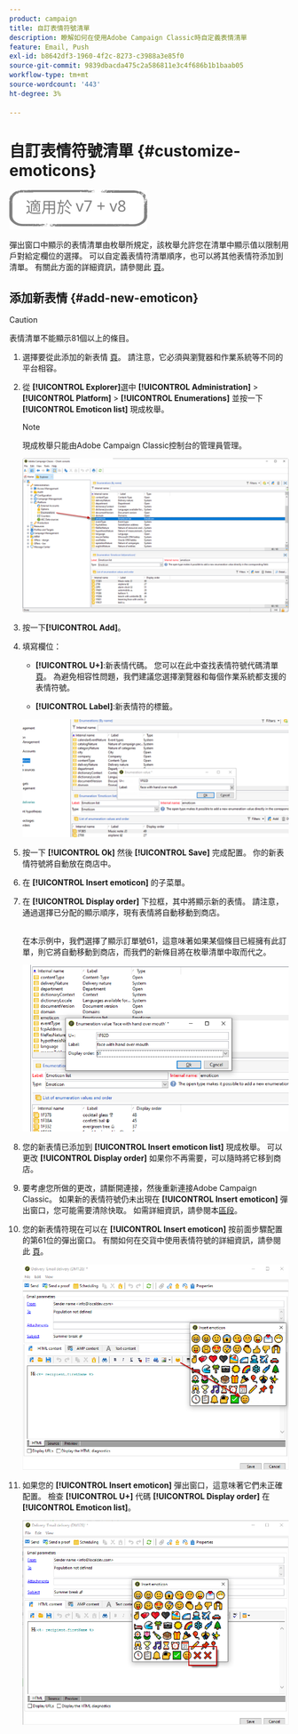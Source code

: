 ```yaml
---
product: campaign
title: 自訂表情符號清單
description: 瞭解如何在使用Adobe Campaign Classic時自定義表情清單
feature: Email, Push
exl-id: b8642df3-1960-4f2c-8273-c3988a3e85f0
source-git-commit: 9839dbacda475c2a586811e3c4f686b1b1baab05
workflow-type: tm+mt
source-wordcount: '443'
ht-degree: 3%

---
```


# 自訂表情符號清單 {#customize-emoticons}

![](../../assets/common.svg)

彈出窗口中顯示的表情清單由枚舉所規定，該枚舉允許您在清單中顯示值以限制用戶對給定欄位的選擇。
可以自定義表情符清單順序，也可以將其他表情符添加到清單。
有關此方面的詳細資訊，請參閱此 [頁](defining-the-email-content.md#inserting-emoticons)。

## 添加新表情 {#add-new-emoticon}

>[!CAUTION]
>
>表情清單不能顯示81個以上的條目。

1. 選擇要從此添加的新表情 [頁](https://unicode.org/emoji/charts/full-emoji-list.html)。 請注意，它必須與瀏覽器和作業系統等不同的平台相容。

1. 從 **[!UICONTROL Explorer]**&#x200B;選中 **[!UICONTROL Administration]** > **[!UICONTROL Platform]** > **[!UICONTROL Enumerations]** 並按一下 **[!UICONTROL Emoticon list]** 現成枚舉。

   >[!NOTE]
   >
   >現成枚舉只能由Adobe Campaign Classic控制台的管理員管理。

   ![](assets/emoticon_1.png)

1. 按一下&#x200B;**[!UICONTROL Add]**。

1. 填寫欄位：

   * **[!UICONTROL U+]**:新表情代碼。 您可以在此中查找表情符號代碼清單 [頁](https://unicode.org/emoji/charts/full-emoji-list.html)。
為避免相容性問題，我們建議您選擇瀏覽器和每個作業系統都支援的表情符號。

   * **[!UICONTROL Label]**:新表情符的標籤。

   ![](assets/emoticon_5.png)

1. 按一下 **[!UICONTROL Ok]** 然後 **[!UICONTROL Save]** 完成配置。
你的新表情符號將自動放在商店中。

1. 在 **[!UICONTROL Insert emoticon]** 的子菜單。

1. 在 **[!UICONTROL Display order]** 下拉框，其中將顯示新的表情。 請注意，通過選擇已分配的顯示順序，現有表情將自動移動到商店。

   <br>在本示例中，我們選擇了顯示訂單號61，這意味著如果某個條目已經擁有此訂單，則它將自動移動到商店，而我們的新條目將在枚舉清單中取而代之。

   ![](assets/emoticon_2.png)

1. 您的新表情已添加到 **[!UICONTROL Insert emoticon list]** 現成枚舉。 可以更改 **[!UICONTROL Display order]** 如果你不再需要，可以隨時將它移到商店。

1. 要考慮您所做的更改，請斷開連接，然後重新連接Adobe Campaign Classic。 如果新的表情符號仍未出現在 **[!UICONTROL Insert emoticon]** 彈出窗口，您可能需要清除快取。 如需詳細資訊，請參閱本[區段](../../platform/using/faq-campaign-config.md#perform-soft-cache-clear)。

1. 您的新表情符現在可以在 **[!UICONTROL Insert emoticon]** 按前面步驟配置的第61位的彈出窗口。 有關如何在交貨中使用表情符號的詳細資訊，請參閱此 [頁](defining-the-email-content.md#inserting-emoticons)。

   ![](assets/emoticon_4.png)

1. 如果您的 **[!UICONTROL Insert emoticon]** 彈出窗口，這意味著它們未正確配置。 檢查 **[!UICONTROL U+]** 代碼 **[!UICONTROL Display order]** 在 **[!UICONTROL Emoticon list]**。

   ![](assets/emoticon_6.png)
